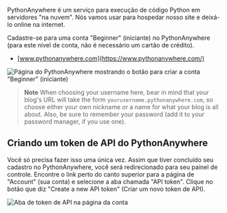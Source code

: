 PythonAnywhere é um serviço para execução de código Python em servidores "na nuvem". Nós vamos usar para hospedar nosso site e deixá-lo online na internet.

Cadastre-se para uma conta "Beginner" (iniciante) no PythonAnywhere (para este nível de conta, não é necessário um cartão de crédito).

* [www.pythonanywhere.com](https://www.pythonanywhere.com/)

![Página do PythonAnywhere mostrando o botão para criar a conta "Beginner" (iniciante)](../deploy/images/pythonanywhere_beginner_account_button.png)

> **Note** When choosing your username here, bear in mind that your blog's URL will take the form `yourusername.pythonanywhere.com`, so choose either your own nickname or a name for what your blog is all about. Also, be sure to remember your password (add it to your password manager, if you use one).

## Criando um token de API do PythonAnywhere

Você só precisa fazer isso uma única vez. Assim que tiver concluído seu cadastro no PythonAnywhere, você será redirecionado para seu painel de controle. Encontre o link perto do canto superior para a página de "Account" (sua conta) e selecione a aba chamada "API token". Clique no botão que diz "Create a new API token" (Criar um novo token de API).

![Aba de token de API na página da conta](../deploy/images/pythonanywhere_create_api_token.png)